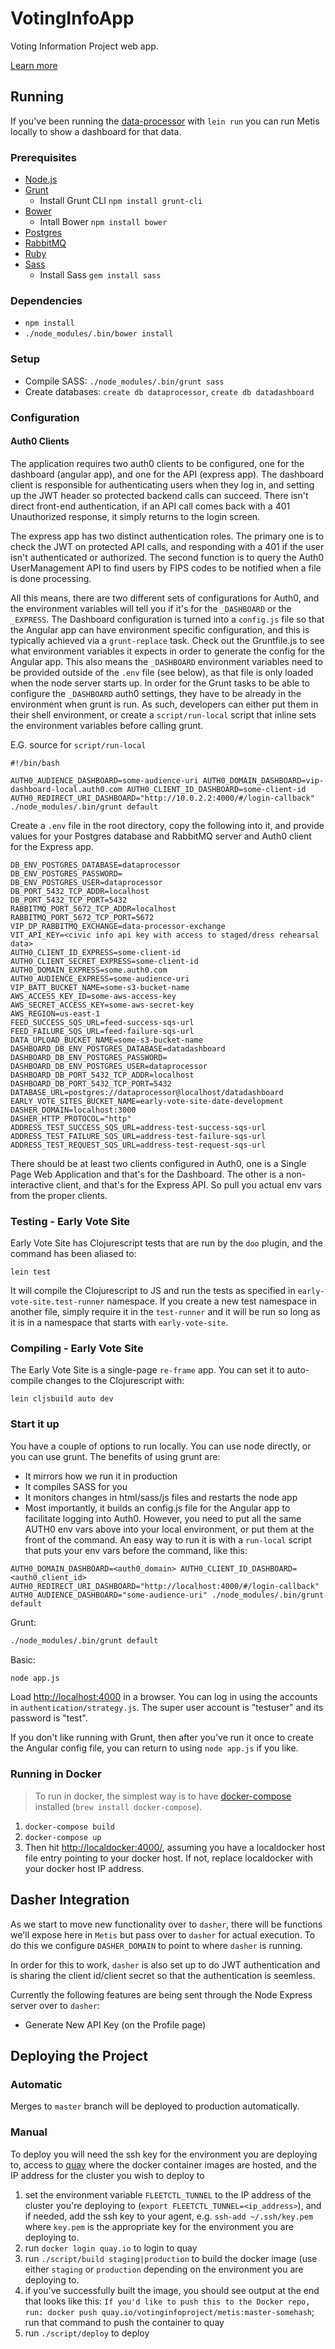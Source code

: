 VotingInfoApp
=============

Voting Information Project web app.

[Learn more](https://votinginfoproject.org/)

## Running

If you've been running the [data-processor][data-processor] with `lein run`
you can run Metis locally to show a dashboard for that data.

### Prerequisites

* [Node.js][node]
* [Grunt][grunt]
    * Install Grunt CLI `npm install grunt-cli`
* [Bower][bower]
    * Intall Bower `npm install bower`
* [Postgres][postgres]
* [RabbitMQ][rabbitmq]
* [Ruby][ruby]
* [Sass][sass]
    * Install Sass `gem install sass`

### Dependencies

* `npm install`
* `./node_modules/.bin/bower install`

### Setup

* Compile SASS: `./node_modules/.bin/grunt sass`
* Create databases: `create db dataprocessor`, `create db datadashboard`

### Configuration

#### Auth0 Clients

The application requires two auth0 clients to be configured, one for the dashboard (angular app),
and one for the API (express app). The dashboard client is responsible for authenticating
users when they log in, and setting up the JWT header so protected backend calls can
succeed. There isn't direct front-end authentication, if an API call comes back with a
401 Unauthorized response, it simply returns to the login screen.

The express app has two distinct authentication roles. The primary one is to check
the JWT on protected API calls, and responding with a 401 if the user isn't
authenticated or authorized. The second function is to query the Auth0 UserManagement
API to find users by FIPS codes to be notified when a file is done processing.

All this means, there are two different sets of configurations for Auth0, and the
environment variables will tell you if it's for the `_DASHBOARD` or the `_EXPRESS`.
The Dashboard configuration is turned into a `config.js` file so that the Angular app
can have environment specific configuration, and this is typically achieved via
a `grunt-replace` task. Check out the Gruntfile.js to see what environment variables
it expects in order to generate the config for the Angular app. This also means the
`_DASHBOARD` environment variables need to be provided outside of the `.env` file
(see below), as that file is only loaded when the node server starts up. In order for
the Grunt tasks to be able to configure the `_DASHBOARD` auth0 settings, they have to
be already in the environment when grunt is run. As such, developers can either put
them in their shell environment, or create a `script/run-local` script that
inline sets the environment variables before calling grunt.

E.G. source for `script/run-local`
```
#!/bin/bash

AUTH0_AUDIENCE_DASHBOARD=some-audience-uri AUTH0_DOMAIN_DASHBOARD=vip-dashboard-local.auth0.com AUTH0_CLIENT_ID_DASHBOARD=some-client-id AUTH0_REDIRECT_URI_DASHBOARD="http://10.0.2.2:4000/#/login-callback" ./node_modules/.bin/grunt default
```

Create a `.env` file in the root directory, copy the following into
it, and provide values for your Postgres database and RabbitMQ server and
Auth0 client for the Express app.

```
DB_ENV_POSTGRES_DATABASE=dataprocessor
DB_ENV_POSTGRES_PASSWORD=
DB_ENV_POSTGRES_USER=dataprocessor
DB_PORT_5432_TCP_ADDR=localhost
DB_PORT_5432_TCP_PORT=5432
RABBITMQ_PORT_5672_TCP_ADDR=localhost
RABBITMQ_PORT_5672_TCP_PORT=5672
VIP_DP_RABBITMQ_EXCHANGE=data-processor-exchange
VIT_API_KEY=<civic info api key with access to staged/dress rehearsal data>
AUTH0_CLIENT_ID_EXPRESS=some-client-id
AUTH0_CLIENT_SECRET_EXPRESS=some-client-id
AUTH0_DOMAIN_EXPRESS=some.auth0.com
AUTH0_AUDIENCE_EXPRESS=some-audience-uri
VIP_BATT_BUCKET_NAME=some-s3-bucket-name
AWS_ACCESS_KEY_ID=some-aws-access-key
AWS_SECRET_ACCESS_KEY=some-aws-secret-key
AWS_REGION=us-east-1
FEED_SUCCESS_SQS_URL=feed-success-sqs-url
FEED_FAILURE_SQS_URL=feed-failure-sqs-url
DATA_UPLOAD_BUCKET_NAME=some-s3-bucket-name
DASHBOARD_DB_ENV_POSTGRES_DATABASE=datadashboard
DASHBOARD_DB_ENV_POSTGRES_PASSWORD=
DASHBOARD_DB_ENV_POSTGRES_USER=dataprocessor
DASHBOARD_DB_PORT_5432_TCP_ADDR=localhost
DASHBOARD_DB_PORT_5432_TCP_PORT=5432
DATABASE_URL=postgres://dataprocessor@localhost/datadashboard
EARLY_VOTE_SITES_BUCKET_NAME=early-vote-site-date-development
DASHER_DOMAIN=localhost:3000
DASHER_HTTP_PROTOCOL="http"
ADDRESS_TEST_SUCCESS_SQS_URL=address-test-success-sqs-url
ADDRESS_TEST_FAILURE_SQS_URL=address-test-failure-sqs-url
ADDRESS_TEST_REQUEST_SQS_URL=address-test-request-sqs-url
```

There should be at least two clients configured in Auth0, one is a Single Page Web Application
and that's for the Dashboard. The other is a non-interactive client, and that's for
the Express API. So pull you actual env vars from the proper clients.

### Testing - Early Vote Site

Early Vote Site has Clojurescript tests that are run by the `doo` plugin, and the command has been aliased to:

`lein test`

It will compile the Clojurescript to JS and run the tests as specified in `early-vote-site.test-runner` namespace.
If you create a new test namespace in another file, simply require it in the `test-runner` and it will be run so
long as it is in a namespace that starts with `early-vote-site`.

### Compiling - Early Vote Site

The Early Vote Site is a single-page `re-frame` app. You can set it to auto-compile changes to the Clojurescript with:

`lein cljsbuild auto dev` 

### Start it up

You have a couple of options to run locally. You can use node directly, or you can use grunt. The benefits of using grunt are:
* It mirrors how we run it in production
* It compiles SASS for you
* It monitors changes in html/sass/js files and restarts the node app
* Most importantly, it builds an config.js file for the Angular app to facilitate logging into Auth0. However, you need to put all the same AUTH0 env vars above into your local environment, or put them at the front of the command. An easy way to run it is with a `run-local` script that puts your env vars before the command, like this:
```
AUTH0_DOMAIN_DASHBOARD=<auth0_domain> AUTH0_CLIENT_ID_DASHBOARD=<auth0_client_id>  AUTH0_REDIRECT_URI_DASHBOARD="http://localhost:4000/#/login-callback"
AUTH0_AUDIENCE_DASHBOARD="some-audience-uri" ./node_modules/.bin/grunt default
```

Grunt:
```sh
./node_modules/.bin/grunt default
```

Basic:
```sh
node app.js
```

Load [http://localhost:4000](http://localhost:4000) in a browser. You
can log in using the accounts in `authentication/strategy.js`. The
super user account is "testuser" and its password is "test".

If you don't like running with Grunt, then after you've run it once to create
the Angular config file, you can return to using `node app.js` if you like.

### Running in Docker

> To run in docker, the simplest way is to have [docker-compose](https://docs.docker.com/compose/)
> installed (`brew install docker-compose`).

1. `docker-compose build`
1. `docker-compose up`
1. Then hit [http://localdocker:4000/](http://localdocker:4000/), assuming you have a localdocker host file entry pointing to your docker host. If not, replace localdocker with your docker host IP address.

## Dasher Integration

As we start to move new functionality over to `dasher`, there will be functions
we'll expose here in `Metis` but pass over to `dasher` for actual execution. To
do this we configure `DASHER_DOMAIN` to point to where `dasher` is running.

In order for this to work, `dasher` is also set up to do JWT authentication and
is sharing the client id/client secret so that the authentication is seemless.

Currently the following features are being sent through the Node Express server
over to `dasher`:

* Generate New API Key (on the Profile page)

## Deploying the Project

### Automatic

Merges to `master` branch will be deployed to production automatically.

### Manual

To deploy you will need the ssh key for the environment you are deploying to, access to [quay](https://quay.io/) where the docker container images are hosted, and the IP address for the cluster you wish to deploy to

1. set the environment variable `FLEETCTL_TUNNEL` to the IP address of the cluster you're deploying to (`export FLEETCTL_TUNNEL=<ip_address>`), and if needed, add the ssh key to your agent, e.g. `ssh-add ~/.ssh/key.pem` where `key.pem` is the appropriate key for the environment you are deploying to.
1. run `docker login quay.io` to login to quay
2. run `./script/build staging|production` to build the docker image (use either `staging` or `production` depending on the environment you are deploying to.
2. if you've successfully built the image, you should see output at the end that looks like this: `If you'd like to push this to the Docker repo, run: docker push quay.io/votinginfoproject/metis:master-somehash`; run that command to push the container to quay
3. run `./script/deploy` to deploy

[data-processor]: https://github.com/votinginfoproject/data-processor
[node]: http://nodejs.org
[grunt]: http://gruntjs.com
[bower]: http://bower.io
[postgres]: http://www.postgresql.org/
[rabbitmq]: http://www.rabbitmq.com/
[ruby]: https://www.ruby-lang.org
[sass]: http://sass-lang.com
